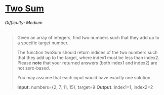 # [Two Sum](https://leetcode.com/problems/two-sum/)

###### Difficulty: Medium

>Given an array of integers, find two numbers such that they add up to a specific target number.
>
>The function twoSum should return indices of the two numbers such that they add up to the target, where index1 must be less than index2. Please **note** that your returned answers (both index1 and index2) are not zero-based.
>
>You may assume that each input would have exactly one solution.
>
> **Input:** numbers={2, 7, 11, 15}, target=9
> **Output:** index1=1, index2=2
